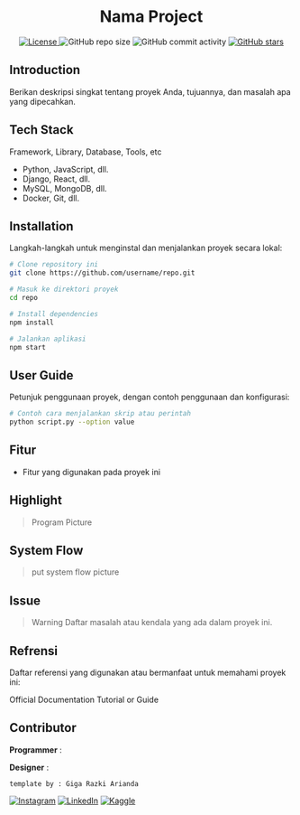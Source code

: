 <h1 align="center">Nama Project</h1>

<p align="center">
  <a href="LICENSE">
    <img alt="License" src="https://img.shields.io/badge/License-MIT-yellow.svg">
  </a>
  <img alt="GitHub repo size" src="https://img.shields.io/github/repo-size/gigarazkiarianda/readme-template">
  <img alt="GitHub commit activity" src="https://img.shields.io/github/commit-activity/m/gigarazkiarianda/readme-template">
  <a href="https://github.com/gigarazkiarianda/readme-template/stargazers">
    <img alt="GitHub stars" src="https://img.shields.io/github/stars/gigarazkiarianda/readme-template">
  </a>
</p>


## Introduction
Berikan deskripsi singkat tentang proyek Anda, tujuannya, dan masalah apa yang dipecahkan.

## Tech Stack
Framework, Library, Database, Tools, etc


* Python, JavaScript, dll.
*  Django, React, dll.
*  MySQL, MongoDB, dll.
*  Docker, Git, dll.

## Installation
Langkah-langkah untuk menginstal dan menjalankan proyek secara lokal:
```bash
# Clone repository ini
git clone https://github.com/username/repo.git

# Masuk ke direktori proyek
cd repo

# Install dependencies
npm install

# Jalankan aplikasi
npm start
```

## User Guide 
Petunjuk penggunaan proyek, dengan contoh penggunaan dan konfigurasi:
```bash
# Contoh cara menjalankan skrip atau perintah
python script.py --option value
```

## Fitur 
* Fitur yang digunakan pada proyek ini 

## Highlight
> Program Picture

## System Flow
>put system flow picture

## Issue

>Warning
Daftar masalah atau kendala yang ada dalam proyek ini.

## Refrensi
Daftar referensi yang digunakan atau bermanfaat untuk memahami proyek ini:

Official Documentation
Tutorial or Guide

## Contributor
   **Programmer** : 
   
   **Designer** :

   
   `template by : Giga Razki Arianda`
   
[![Instagram](https://img.shields.io/badge/Instagram-%23E4405F.svg?logo=Instagram&logoColor=white)](https://www.instagram.com/gigarazkiarianda/) 
[![LinkedIn](https://img.shields.io/badge/LinkedIn-%230077B5.svg?logo=linkedin&logoColor=white)](https://www.linkedin.com/in/gigarazkiarianda/)
[![Kaggle](https://img.shields.io/badge/Kaggle-035a7d?style=for-the-badge&logo=kaggle&logoColor=white)](https://www.kaggle.com/gigarazki)
